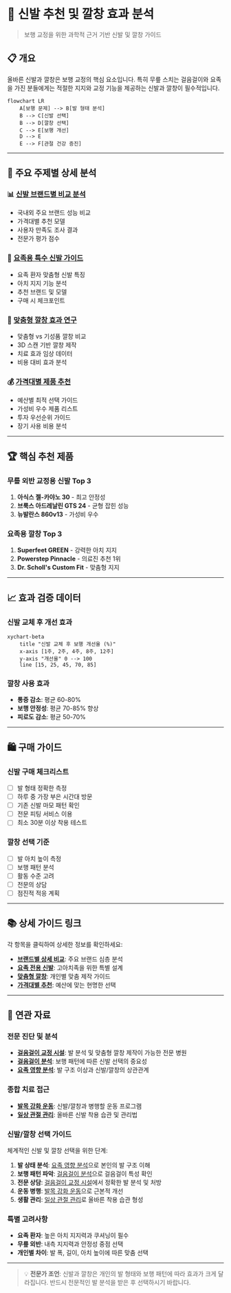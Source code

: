 # 👟 신발 추천 및 깔창 효과 분석

> 보행 교정을 위한 과학적 근거 기반 신발 및 깔창 가이드

## 📋 개요

올바른 신발과 깔창은 보행 교정의 핵심 요소입니다. 특히 무릎 스치는 걸음걸이와 요족을 가진 분들에게는 적절한 지지와 교정 기능을 제공하는 신발과 깔창이 필수적입니다.

```mermaid
flowchart LR
    A[보행 문제] --> B[발 형태 분석]
    B --> C[신발 선택]
    B --> D[깔창 선택]
    C --> E[보행 개선]
    D --> E
    E --> F[관절 건강 증진]
```

---

## 🎯 주요 주제별 상세 분석

### 📊 [신발 브랜드별 비교 분석](raw/shoes-insoles/brand-comparison.md)
- 국내외 주요 브랜드 성능 비교
- 가격대별 추천 모델
- 사용자 만족도 조사 결과
- 전문가 평가 점수

### 🦶 [요족용 특수 신발 가이드](raw/shoes-insoles/pes-cavus-shoes.md)
- 요족 환자 맞춤형 신발 특징
- 아치 지지 기능 분석
- 추천 브랜드 및 모델
- 구매 시 체크포인트

### 🔧 [맞춤형 깔창 효과 연구](raw/shoes-insoles/custom-insoles.md)
- 맞춤형 vs 기성품 깔창 비교
- 3D 스캔 기반 깔창 제작
- 치료 효과 임상 데이터
- 비용 대비 효과 분석

### 💰 [가격대별 제품 추천](raw/shoes-insoles/price-recommendations.md)
- 예산별 최적 선택 가이드
- 가성비 우수 제품 리스트
- 투자 우선순위 가이드
- 장기 사용 비용 분석

---

## 🏆 핵심 추천 제품

### 무릎 외반 교정용 신발 Top 3
1. **아식스 젤-카야노 30** - 최고 안정성
2. **브룩스 아드레날린 GTS 24** - 균형 잡힌 성능
3. **뉴발란스 860v13** - 가성비 우수

### 요족용 깔창 Top 3
1. **Superfeet GREEN** - 강력한 아치 지지
2. **Powerstep Pinnacle** - 의료진 추천 1위
3. **Dr. Scholl's Custom Fit** - 맞춤형 지지

---

## 📈 효과 검증 데이터

### 신발 교체 후 개선 효과
```mermaid
xychart-beta
    title "신발 교체 후 보행 개선율 (%)"
    x-axis [1주, 2주, 4주, 8주, 12주]
    y-axis "개선율" 0 --> 100
    line [15, 25, 45, 70, 85]
```

### 깔창 사용 효과
- **통증 감소**: 평균 60-80%
- **보행 안정성**: 평균 70-85% 향상
- **피로도 감소**: 평균 50-70%

---

## 🛍️ 구매 가이드

### 신발 구매 체크리스트
- [ ] 발 형태 정확한 측정
- [ ] 하루 중 가장 부은 시간대 방문
- [ ] 기존 신발 마모 패턴 확인
- [ ] 전문 피팅 서비스 이용
- [ ] 최소 30분 이상 착용 테스트

### 깔창 선택 기준
- [ ] 발 아치 높이 측정
- [ ] 보행 패턴 분석
- [ ] 활동 수준 고려
- [ ] 전문의 상담
- [ ] 점진적 적응 계획

---

## 📚 상세 가이드 링크

각 항목을 클릭하여 상세한 정보를 확인하세요:

- **[브랜드별 상세 비교](raw/shoes-insoles/brand-comparison.md)**: 주요 브랜드 심층 분석
- **[요족 전용 신발](raw/shoes-insoles/pes-cavus-shoes.md)**: 고아치족을 위한 특별 설계
- **[맞춤형 깔창](raw/shoes-insoles/custom-insoles.md)**: 개인별 맞춤 제작 가이드
- **[가격대별 추천](raw/shoes-insoles/price-recommendations.md)**: 예산에 맞는 현명한 선택

---

## 🔗 연관 자료

### 전문 진단 및 분석
- **[걸음걸이 교정 시설](facilities.md)**: 발 분석 및 맞춤형 깔창 제작이 가능한 전문 병원
- **[걸음걸이 분석](gait-analysis.md)**: 보행 패턴에 따른 신발 선택의 중요성
- **[요족 영향 분석](pes-cavus.md)**: 발 구조 이상과 신발/깔창의 상관관계

### 종합 치료 접근
- **[발목 강화 운동](ankle-exercises.md)**: 신발/깔창과 병행할 운동 프로그램
- **[일상 관절 관리](daily-habits.md)**: 올바른 신발 착용 습관 및 관리법

### 신발/깔창 선택 가이드
체계적인 신발 및 깔창 선택을 위한 단계:
1. **발 상태 분석**: [요족 영향 분석](pes-cavus.md)으로 본인의 발 구조 이해
2. **보행 패턴 파악**: [걸음걸이 분석](gait-analysis.md)으로 걸음걸이 특성 확인
3. **전문 상담**: [걸음걸이 교정 시설](facilities.md)에서 정확한 발 분석 및 처방
4. **운동 병행**: [발목 강화 운동](ankle-exercises.md)으로 근본적 개선
5. **생활 관리**: [일상 관절 관리](daily-habits.md)로 올바른 착용 습관 형성

### 특별 고려사항
- **요족 환자**: 높은 아치 지지력과 쿠셔닝이 필수
- **무릎 외반**: 내측 지지력과 안정성 중점 선택
- **개인별 차이**: 발 폭, 길이, 아치 높이에 따른 맞춤 선택

---

> 💡 **전문가 조언**: 신발과 깔창은 개인의 발 형태와 보행 패턴에 따라 효과가 크게 달라집니다. 반드시 전문적인 발 분석을 받은 후 선택하시기 바랍니다.